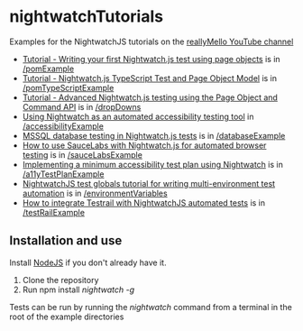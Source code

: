 # nightwatchTutorials

Examples for the NightwatchJS tutorials on the [reallyMello YouTube channel](https://www.youtube.com/c/reallyMello)

* [Tutorial - Writing your first Nightwatch.js test using page objects](https://youtu.be/6Ufg6pPNVTs) is in [/pomExample](https://github.com/reallymello/nightwatchTutorials/tree/master/pomExample)
* [Tutorial - Nightwatch.js TypeScript Test and Page Object Model](https://youtu.be/fUPwk8bFVJM) is in [/pomTypeScriptExample](https://github.com/reallymello/nightwatchTutorials/tree/master/pomTypeScriptExample)
* [Tutorial - Advanced Nightwatch.js testing using the Page Object and Command API](https://youtu.be/gJvAbGYP-H8) is in [/dropDowns](https://github.com/reallymello/nightwatchTutorials/tree/master/dropDowns)
* [Using Nightwatch as an automated accessibility testing tool](https://youtu.be/nSodkqB-838) in [/accessibilityExample](https://github.com/reallymello/nightwatchTutorials/tree/master/accessibilityExample)
* [MSSQL database testing in Nightwatch.js tests](https://youtu.be/52BVA9cV2Mc) is in [/databaseExample](https://github.com/reallymello/nightwatchTutorials/tree/master/databaseExample)
* [How to use SauceLabs with Nightwatch.js for automated browser testing](https://youtu.be/muMuP0DLbCQ) is in [/sauceLabsExample](https://github.com/reallymello/nightwatchTutorials/tree/master/sauceLabsExample)
* [Implementing a minimum accessibility test plan using Nightwatch](https://youtu.be/lsv_lwxu2tI) is in [/a11yTestPlanExample](https://github.com/reallymello/nightwatchTutorials/tree/master/a11yTestPlanExample)
* [NightwatchJS test globals tutorial for writing multi-environment test automation](https://youtu.be/CSwLBt_t4Vw) is in [/environmentVariables](https://github.com/reallymello/nightwatchTutorials/tree/master/environmentVariables)
* [How to integrate Testrail with NightwatchJS automated tests](https://youtu.be/p01y9brwpBc) is in [/testRailExample](https://github.com/reallymello/nightwatchTutorials/tree/master/testRailExample)


## Installation and use
Install [NodeJS](https://www.nodejs.org) if you don't already have it.
1) Clone the repository
2) Run npm install *nightwatch -g*

Tests can be run by running the *nightwatch* command from a terminal in the root of the example directories
